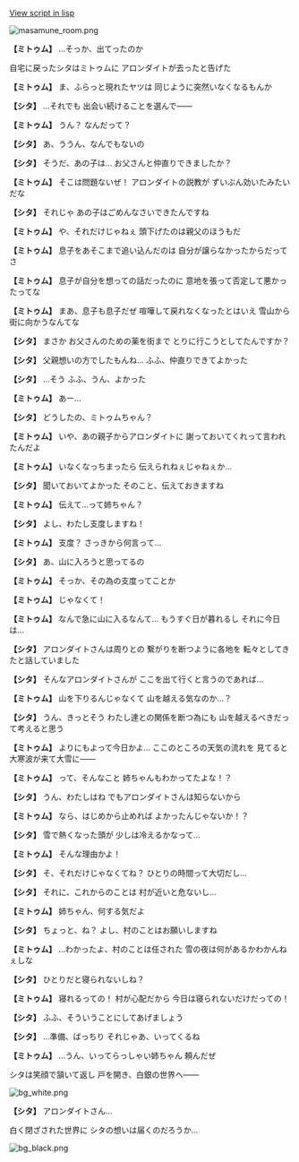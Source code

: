 [View script in lisp](../scripts/202212151.txt)

![masamune_room.png](../images/backgrounds/masamune_room.png)

**【ミトゥム】**
…そっか、出てったのか

自宅に戻ったシタはミトゥムに
アロンダイトが去ったと告げた

**【ミトゥム】**
ま、ふらっと現れたヤツは
同じように突然いなくなるもんか

**【シタ】**
…それでも
出会い続けることを選んで――

**【ミトゥム】**
うん？
なんだって？

**【シタ】**
あ、ううん、なんでもないの

**【シタ】**
そうだ、あの子は…
お父さんと仲直りできましたか？

**【ミトゥム】**
そこは問題ないぜ！
アロンダイトの説教が
ずいぶん効いたみたいだな

**【シタ】**
それじゃ
あの子はごめんなさいできたんですね

**【ミトゥム】**
や、それだけじゃねぇ
頭下げたのは親父のほうもだ

**【ミトゥム】**
息子をあそこまで追い込んだのは
自分が譲らなかったからだってさ

**【ミトゥム】**
息子が自分を想っての話だったのに
意地を張って否定して悪かったってな

**【ミトゥム】**
まあ、息子も息子だぜ
喧嘩して戻れなくなったとはいえ
雪山から街に向かうなんてな

**【シタ】**
まさか
お父さんのための薬を街まで
とりに行こうとしてたんですか？

**【シタ】**
父親想いの方でしたもんね…
ふふ、仲直りできてよかった

**【シタ】**
…そう
ふふ、うん、よかった

**【ミトゥム】**
あー…

**【シタ】**
どうしたの、ミトゥムちゃん？

**【ミトゥム】**
いや、あの親子からアロンダイトに
謝っておいてくれって言われたんだよ

**【ミトゥム】**
いなくなっちまったら
伝えられねぇじゃねぇか…

**【シタ】**
聞いておいてよかった
そのこと、伝えておきますね

**【ミトゥム】**
伝えて…って姉ちゃん？

**【シタ】**
よし、わたし支度しますね！

**【ミトゥム】**
支度？
さっきから何言って…

**【シタ】**
あ、山に入ろうと思ってるの

**【ミトゥム】**
そっか、その為の支度ってことか

**【ミトゥム】**
じゃなくて！

**【ミトゥム】**
なんで急に山に入るなんて…
もうすぐ日が暮れるし
それに今日は…

**【シタ】**
アロンダイトさんは周りとの
繋がりを断つように各地を
転々としてきたと話していました

**【シタ】**
そんなアロンダイトさんが
ここを出て行くと言うのであれば…

**【ミトゥム】**
山を下りるんじゃなくて
山を越える気なのか…？

**【シタ】**
うん、きっとそう
わたし達との関係を断つ為にも
山を越えるべきだって考えると思う

**【ミトゥム】**
よりにもよって今日かよ…
ここのところの天気の流れを
見てると大寒波が来て大雪に――

**【ミトゥム】**
って、そんなこと
姉ちゃんもわかってたよな！？

**【シタ】**
うん、わたしはね
でもアロンダイトさんは知らないから

**【ミトゥム】**
なら、はじめから止めれば
よかったんじゃないか！？

**【シタ】**
雪で熱くなった頭が
少しは冷えるかなって…

**【ミトゥム】**
そんな理由かよ！

**【シタ】**
そ、それだけじゃなくてね？
ひとりの時間って大切だし…

**【シタ】**
それに、これからのことは
村が近いと危ないし…

**【ミトゥム】**
姉ちゃん、何する気だよ

**【シタ】**
ちょっと、ね？
よし、村のことはお願いしますね

**【ミトゥム】**
…わかったよ、村のことは任された
雪の夜は何があるかわかんねぇしな

**【シタ】**
ひとりだと寝られないしね？

**【ミトゥム】**
寝れるっての！
村が心配だから
今日は寝られないだけだっての！

**【シタ】**
ふふ、そういうことにしてあげましょう

**【シタ】**
…準備、ばっちり
それじゃあ、いってくるね

**【ミトゥム】**
…うん、いってらっしゃい姉ちゃん
頼んだぜ

シタは笑顔で頷いて返し
戸を開き、白銀の世界へ――

![bg_white.png](../images/backgrounds/bg_white.png)

**【シタ】**
アロンダイトさん…

白く閉ざされた世界に
シタの想いは届くのだろうか…

![bg_black.png](../images/backgrounds/bg_black.png)
